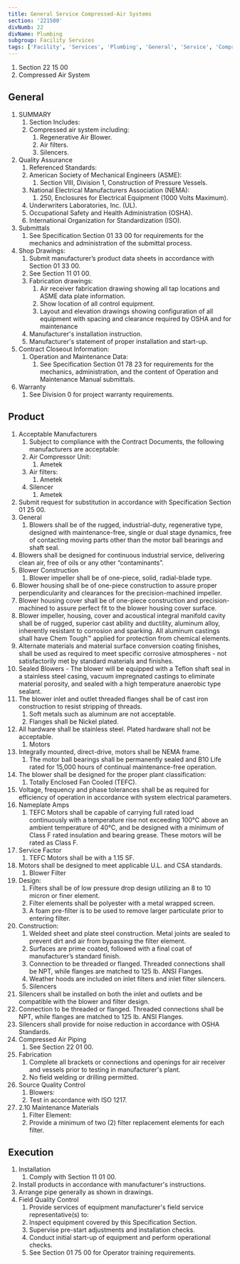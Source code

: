 ```yaml
---
title: General Service Compressed-Air Systems
section: '221500'
divNumb: 22
divName: Plumbing
subgroup: Facility Services
tags: ['Facility', 'Services', 'Plumbing', 'General', 'Service', 'Compressed-Air', 'Systems']
---
```


   1. Section 22 15 00
   1. Compressed Air System

## General

1. SUMMARY
   1. Section Includes:
	1. Compressed air system including:
		1. Regenerative Air Blower.
		2. Air filters.
		3. Silencers.
2. Quality Assurance
   1. Referenced Standards:
	1. American Society of Mechanical Engineers (ASME):
		1. Section VIII, Division 1, Construction of Pressure Vessels.
	2. National Electrical Manufacturers Association (NEMA):
		1. 250, Enclosures for Electrical Equipment (1000 Volts Maximum).
	3. Underwriters Laboratories, Inc. (UL).
	4. Occupational Safety and Health Administration (OSHA).
	5. International Organization for Standardization (ISO).
3. Submittals
   1. See Specification Section 01 33 00 for requirements for the mechanics and administration of the submittal process.
2. Shop Drawings:
	1. Submit manufacturer’s product data sheets in accordance with Section 01 33 00.
	2. See Section 11 01 00.
	3. Fabrication drawings:
		1. Air receiver fabrication drawing showing all tap locations and ASME data plate information.
		2. Show location of all control equipment.
		3. Layout and elevation drawings showing configuration of all equipment with spacing and clearance required by OSHA and for maintenance
	4. Manufacturer's installation instruction.
	5. Manufacturer's statement of proper installation and start-up.
3. Contract Closeout Information:
	1. Operation and Maintenance Data:
		1. See Specification Section 01 78 23 for requirements for the mechanics, administration, and the content of Operation and Maintenance Manual submittals.
4. Warranty
   1. See Division 0 for project warranty requirements.
## Product
1. Acceptable Manufacturers
   1. Subject to compliance with the Contract Documents, the following manufacturers are acceptable:
	1. Air Compressor Unit:
		1. Ametek
	2. Air filters:
		1. Ametek
	3. Silencer
		1. Ametek
2. Submit request for substitution in accordance with Specification Section 01 25 00.
1. General
   1. Blowers shall be of the rugged, industrial-duty, regenerative type, designed with maintenance-free, single or dual stage dynamics, free of contacting moving parts other than the motor ball bearings and shaft seal.
2. Blowers shall be designed for continuous industrial service, delivering clean air, free of oils or any other “contaminants”.
1. Blower Construction
   1. Blower impeller shall be of one-piece, solid, radial-blade type.
2. Blower housing shall be of one-piece construction to assure proper perpendicularity and clearances for the precision-machined impeller.
3. Blower housing cover shall be of one-piece construction and precision-machined to assure perfect fit to the blower housing cover surface.
4. Blower impeller, housing, cover and acoustical integral manifold cavity shall be of rugged, superior cast ability and ductility, aluminum alloy, inherently resistant to corrosion and sparking. All aluminum castings shall have Chem Tough™ applied for protection from chemical elements.
5. Alternate materials and material surface conversion coating finishes, shall be used as required to meet specific corrosive atmospheres - not satisfactorily met by standard materials and finishes.
6. Sealed Blowers - The blower will be equipped with a Teflon shaft seal in a stainless steel casing, vacuum impregnated castings to eliminate material porosity, and sealed with a high temperature anaerobic type sealant.
7. The blower inlet and outlet threaded flanges shall be of cast iron construction to resist stripping of threads.
	1. Soft metals such as aluminum are not acceptable.
	2. Flanges shall be Nickel plated.
8. All hardware shall be stainless steel. Plated hardware shall not be acceptable.
	1. Motors
9. Integrally mounted, direct-drive, motors shall be NEMA frame.
	1. The motor ball bearings shall be permanently sealed and B10 Life rated for 15,000 hours of continual maintenance-free operation.
10. The blower shall be designed for the proper plant classification:
	1. Totally Enclosed Fan Cooled (TEFC).
11. Voltage, frequency and phase tolerances shall be as required for efficiency of operation in accordance with system electrical parameters.
12. Nameplate Amps
	1. TEFC Motors shall be capable of carrying full rated load continuously with a temperature rise not exceeding 100°C above an ambient temperature of 40°C, and be designed with a minimum of Class F rated insulation and bearing grease. These motors will be rated as Class F.
13. Service Factor
	1. TEFC Motors shall be with a 1.15 SF.
14. Motors shall be designed to meet applicable U.L. and CSA standards.
	1. Blower Filter
15. Design:
	1. Filters shall be of low pressure drop design utilizing an 8 to 10 micron or finer element.
	2. Filter elements shall be polyester with a metal wrapped screen.
	3. A foam pre-filter is to be used to remove larger particulate prior to entering filter.
16. Construction:
	1. Welded sheet and plate steel construction. Metal joints are sealed to prevent dirt and air from bypassing the filter element.
	2. Surfaces are prime coated, followed with a final coat of manufacturer’s standard finish.
	3. Connection to be threaded or flanged. Threaded connections shall be NPT, while flanges are matched to 125 lb. ANSI Flanges.
	4. Weather hoods are included on inlet filters and inlet filter silencers.
	5. Silencers
17. Silencers shall be installed on both the inlet and outlets and be compatible with the blower and filter design.
18. Connection to be threaded or flanged. Threaded connections shall be NPT, while flanges are matched to 125 lb. ANSI Flanges.
19. Silencers shall provide for noise reduction in accordance with OSHA Standards.
1. Compressed Air Piping
   1. See Section 22 01 00.
1. Fabrication
   1. Complete all brackets or connections and openings for air receiver and vessels prior to testing in manufacturer's plant.
	1. No field welding or drilling permitted.
1. Source Quality Control
   1. Blowers:
	1. Test in accordance with ISO 1217.
1. 2.10 Maintenance Materials
   1. Filter Element:
	1. Provide a minimum of two (2) filter replacement elements for each filter.


## Execution

1. Installation
   1. Comply with Section 11 01 00.
2. Install products in accordance with manufacturer's instructions.
3. Arrange pipe generally as shown in drawings. 
1. Field Quality Control
   1. Provide services of equipment manufacturer's field service representative(s) to:
	1. Inspect equipment covered by this Specification Section.
	2. Supervise pre-start adjustments and installation checks.
	3. Conduct initial start-up of equipment and perform operational checks.
	4. See Section 01 75 00 for Operator training requirements.

